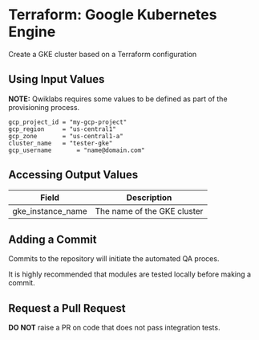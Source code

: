 # Terraform: Google Kubernetes Engine

Create a GKE cluster based on a Terraform configuration

## Using Input Values 

__NOTE:__ Qwiklabs requires some values to be defined as part of the provisioning process. 

```
gcp_project_id = "my-gcp-project"
gcp_region     = "us-central1"
gcp_zone       = "us-central1-a"
cluster_name   = "tester-gke"
gcp_username       = "name@domain.com"
```

## Accessing Output Values 

| Field | Description |
|-------|-------------|
| gke_instance_name | The name of the GKE cluster |

## Adding a Commit 

Commits to the repository will initiate the automated QA proces.

It is highly recommended that modules are tested locally before making a commit.

## Request a Pull Request

__DO NOT__ raise a PR on code that does not pass integration tests.
